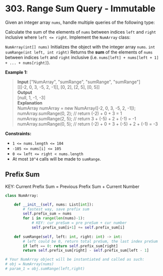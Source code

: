 # 303. Range Sum Query - Immutable


Given an integer array `nums`, handle multiple queries of the following type:

Calculate the sum of the elements of `nums` between indices `left` and `right` inclusive where `left <= right`.
Implement the `NumArray` class:

`NumArray(int[] nums)` Initializes the object with the integer array `nums`.
`int sumRange(int left, int right)` Returns the **sum** of the elements of `nums` between indices `left` and `right` inclusive (i.e. `nums[left] + nums[left + 1] + ... + nums[right]`).
 

**Example 1:**

>**Input**
["NumArray", "sumRange", "sumRange", "sumRange"]  
[[[-2, 0, 3, -5, 2, -1]], [0, 2], [2, 5], [0, 5]]  
**Output**  
[null, 1, -1, -3]  
**Explanation**  
NumArray numArray = new NumArray([-2, 0, 3, -5, 2, -1]);  
numArray.sumRange(0, 2); // return (-2) + 0 + 3 = 1  
numArray.sumRange(2, 5); // return 3 + (-5) + 2 + (-1) = -1  
numArray.sumRange(0, 5); // return (-2) + 0 + 3 + (-5) + 2 + (-1) = -3  
 

**Constraints:**

* `1 <= nums.length <= 104`
* `-105 <= nums[i] <= 105`
* `0 <= left <= right < nums.length`
* At most `10^4` calls will be made to `sumRange`.

## Prefix Sum

KEY: Current Prefix Sum = Previous Prefix Sum + Current Number

```python
class NumArray:

    def __init__(self, nums: List[int]):
        # fastest way, save prefix sum
        self.prefix_sum = nums
        for i in range(len(nums)-1):
            # KEY: cur preSum = pre preSum + cur number
            self.prefix_sum[i+1] += self.prefix_sum[i]
        
    def sumRange(self, left: int, right: int) -> int:
        # left could be 0, return total preSum, the last index preSum
        if left == 0: return self.prefix_sum[right]
        return self.prefix_sum[right] - self.prefix_sum[left - 1]

# Your NumArray object will be instantiated and called as such:
# obj = NumArray(nums)
# param_1 = obj.sumRange(left,right)
```
